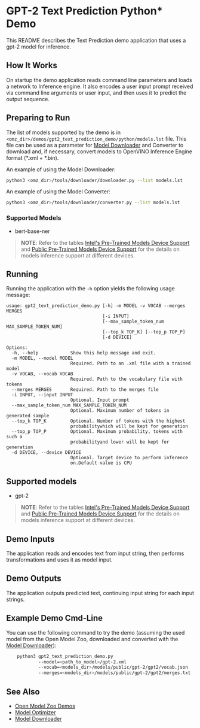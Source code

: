 # GPT-2 Text Prediction Python\* Demo

This README describes the Text Prediction demo application that uses a gpt-2 model for inference.

## How It Works

On startup the demo application reads command line parameters and loads a network to Inference engine.
It also encodes a user input prompt received via command line arguments or user input, and then uses it to predict the output sequence.

## Preparing to Run

The list of models supported by the demo is in `<omz_dir>/demos/gpt2_text_prediction_demo/python/models.lst` file.
This file can be used as a parameter for [Model Downloader](../../../tools/downloader/README.md) and Converter to download and, if necessary, convert models to OpenVINO Inference Engine format (\*.xml + \*.bin).

An example of using the Model Downloader:

```sh
python3 <omz_dir>/tools/downloader/downloader.py --list models.lst
```

An example of using the Model Converter:

```sh
python3 <omz_dir>/tools/downloader/converter.py --list models.lst
```

### Supported Models

* bert-base-ner

> **NOTE**: Refer to the tables [Intel's Pre-Trained Models Device Support](../../../models/intel/device_support.md) and [Public Pre-Trained Models Device Support](../../../models/public/device_support.md) for the details on models inference support at different devices.

## Running

Running the application with the `-h` option yields the following usage message:

```
usage: gpt2_text_prediction_demo.py [-h] -m MODEL -v VOCAB --merges MERGES
                                    [-i INPUT]
                                    [--max_sample_token_num MAX_SAMPLE_TOKEN_NUM]
                                    [--top_k TOP_K] [--top_p TOP_P]
                                    [-d DEVICE]

Options:
  -h, --help            Show this help message and exit.
  -m MODEL, --model MODEL
                        Required. Path to an .xml file with a trained model
  -v VOCAB, --vocab VOCAB
                        Required. Path to the vocabulary file with tokens
  --merges MERGES       Required. Path to the merges file
  -i INPUT, --input INPUT
                        Optional. Input prompt
  --max_sample_token_num MAX_SAMPLE_TOKEN_NUM
                        Optional. Maximum number of tokens in generated sample
  --top_k TOP_K         Optional. Number of tokens with the highest
                        probabilitywhich will be kept for generation
  --top_p TOP_P         Optional. Maximum probability, tokens with such a
                        probabilityand lower will be kept for generation
  -d DEVICE, --device DEVICE
                        Optional. Target device to perform inference
                        on.Default value is CPU
```

## Supported models

* gpt-2

> **NOTE**: Refer to the tables [Intel's Pre-Trained Models Device Support](../../../models/intel/device_support.md) and [Public Pre-Trained Models Device Support](../../../models/public/device_support.md) for the details on models inference support at different devices.

## Demo Inputs

The application reads and encodes text from input string, then performs transformations and uses it as model input.

## Demo Outputs

The application outputs predicted text, continuing input string for each input strings.

## Example Demo Cmd-Line

You can use the following command to try the demo (assuming the used model from the Open Model Zoo, downloaded and converted with the
[Model Downloader](../../../tools/downloader/README.md)):

```sh
    python3 gpt2_text_prediction_demo.py
            --model=<path_to_model>/gpt-2.xml
            --vocab=<models_dir>/models/public/gpt-2/gpt2/vocab.json
            --merges=<models_dir>/models/public/gpt-2/gpt2/merges.txt
```

## See Also

* [Open Model Zoo Demos](../../README.md)
* [Model Optimizer](https://docs.openvinotoolkit.org/latest/_docs_MO_DG_Deep_Learning_Model_Optimizer_DevGuide.html)
* [Model Downloader](../../../tools/downloader/README.md)
